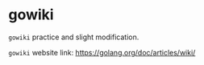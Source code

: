 # gowiki

`gowiki` practice and slight modification.

`gowiki` website link: https://golang.org/doc/articles/wiki/